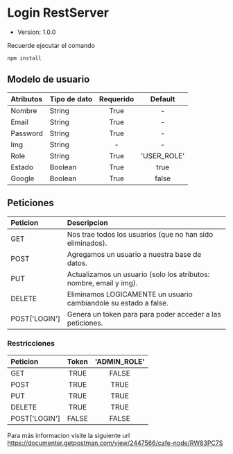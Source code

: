 # Login RestServer

- Version: 1.0.0

Recuerde ejecutar el comando
```
npm install
```
## Modelo de usuario


| Atributos | Tipo de dato | Requerido | Default   |
| :-------- | :----------- | :-------: | :-------: |
| Nombre | String | True | - |
| Email | String | True | - |
| Password | String | True | - |
| Img | String | - | - | - |
| Role | String | True | 'USER_ROLE' |
| Estado | Boolean | True | true |
| Google | Boolean | True | false |

## Peticiones
| Peticion | Descripcion |
| :------- | :---------- |
| GET | Nos trae todos los usuarios (que no han sido eliminados). |
| POST | Agregamos un usuario a nuestra base de datos. |
| PUT | Actualizamos un usuario (solo los atributos: nombre, email y img). |
| DELETE | Eliminamos LOGICAMENTE un usuario cambiandole su estado a false. |
| POST['LOGIN'] | Genera un token para para poder acceder a las peticiones. |


### Restricciones
| Peticion | Token | 'ADMIN_ROLE' |
| :------- | :---: | :----------: |
| GET | TRUE | FALSE |
| POST | TRUE | TRUE |
| PUT | TRUE | TRUE |
| DELETE | TRUE | TRUE |
| POST['LOGIN'] | FALSE | FALSE |

Para más informacion visite la siguiente url https://documenter.getpostman.com/view/2447566/cafe-node/RW83PC7S
